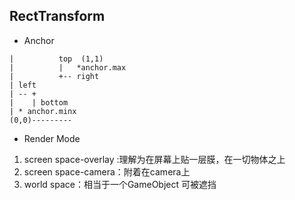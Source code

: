 ## RectTransform

* Anchor  
```
|          top  (1,1)
|          |   *anchor.max 
|          +-- right
| left                        
| -- +
|    | bottom
| * anchor.minx
(0,0)---------
```

* Render Mode

1. screen space-overlay :理解为在屏幕上贴一层膜，在一切物体之上
2. screen space-camera：附着在camera上
3. world space：相当于一个GameObject 可被遮挡
